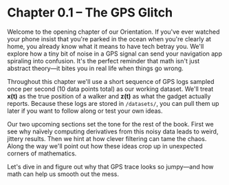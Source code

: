 # Chapter 0.1 – The GPS Glitch

Welcome to the opening chapter of our Orientation. If you've ever watched your phone insist that you're parked in the ocean when you're clearly at home, you already know what it means to have tech betray you. We'll explore how a tiny bit of noise in a GPS signal can send your navigation app spiraling into confusion. It's the perfect reminder that math isn't just abstract theory—it bites you in real life when things go wrong.

Throughout this chapter we'll use a short sequence of GPS logs sampled once per second (10 data points total) as our working dataset. We'll treat **x(t)** as the true position of a walker and **z(t)** as what the gadget actually reports. Because these logs are stored in `/datasets/`, you can pull them up later if you want to follow along or test your own ideas.

Our two upcoming sections set the tone for the rest of the book. First we see why naïvely computing derivatives from this noisy data leads to weird, jittery results. Then we hint at how clever filtering can tame the chaos. Along the way we'll point out how these ideas crop up in unexpected corners of mathematics.

Let's dive in and figure out why that GPS trace looks so jumpy—and how math can help us smooth out the mess.

